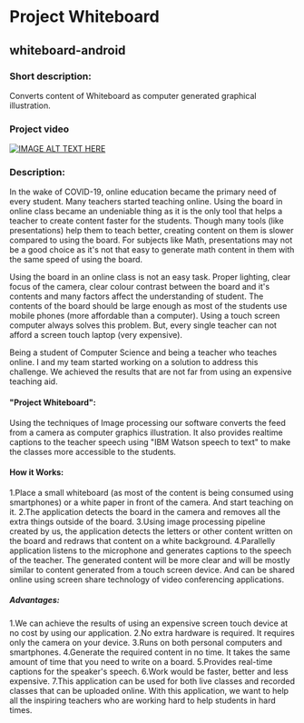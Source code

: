 # Project Whiteboard

## whiteboard-android


### Short description:
Converts content of Whiteboard as computer generated graphical illustration.

### Project video
[![IMAGE ALT TEXT HERE](http://img.youtube.com/vi/xHpv6N_mdDc/0.jpg)](https://www.youtube.com/embed/xHpv6N_mdDc)

### Description:
In the wake of COVID-19, online education became the primary need of every student. Many teachers started teaching online. Using the board in online class became an undeniable thing as it is the only tool that helps a teacher to create content faster for the students. Though many tools (like presentations) help them to teach better, creating content on them is slower compared to using the board. For subjects like Math, presentations may not be a good choice as it's not that easy to generate math content in them with the same speed of using the board.

Using the board in an online class is not an easy task. Proper lighting, clear focus of the camera, clear colour contrast between the board and it's contents and many factors affect the understanding of student. The contents of the board should be large enough as most of the students use mobile phones (more affordable than a computer). Using a touch screen computer always solves this problem. But, every single teacher can not afford a screen touch laptop (very expensive). 

Being a student of Computer Science and being a teacher who teaches online. I and my team started working on a solution to address this challenge. We achieved the results that are not far from using an expensive teaching aid.

#### "Project Whiteboard":
Using the techniques of Image processing our software converts the feed from a camera as computer graphics illustration. It also provides realtime captions to the teacher speech using "IBM Watson speech to text" to make the classes more accessible to the students.

#### How it Works:
1.Place a small whiteboard (as most of the content is being consumed using smartphones) or a white paper in front of the camera. And start teaching on it.
2.The application detects the board in the camera and removes all the extra things outside of the board.
3.Using image processing pipeline created by us, the application detects the letters or other content written on the board and redraws that content on a white background.
4.Parallelly application listens to the microphone and generates captions to the speech of the teacher.
The generated content will be more clear and will be mostly similar to content generated from a touch screen device. And can be shared online using screen share technology of video conferencing applications.

##### Advantages:
1.We can achieve the results of using an expensive screen touch device at no cost by using our application.
2.No extra hardware is required. It requires only the camera on your device.
3.Runs on both personal computers and smartphones.
4.Generate the required content in no time. It takes the same amount of time that you need to write on a board.
5.Provides real-time captions for the speaker's speech.
6.Work would be faster, better and less expensive.
7.This application can be used for both live classes and recorded classes that can be uploaded online.
With this application, we want to help all the inspiring teachers who are working hard to help students in hard times.


